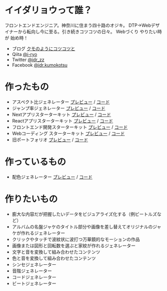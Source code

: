 # イイダリョウって誰？

フロントエンドエンジニア。神奈川に住まう四十路のオジキ。 DTP→Webデザイナーから転向し今に至る。引き続きコツコツの日々。
Webづくり やりたい時が 始め時！

* ブログ [クモのようにコツコツと](https://www.i-ryo.com)
* Qiita [@i-ryo](https://qiita.com/i-ryo)
* Twitter [@idr_zz](https://twitter.com/idr_zz) 
* Facebook [@idr.kumokotsu](https://www.facebook.com/idr.kumokotsu/)

# 作ったもの

* アスペクト比ジェネレーター [プレビュー](https://aspect-ratio-generator.vercel.app) / [コード](https://github.com/ryo-i/aspect-ratio-generator)
* ジャンプ率ジェネレーター [プレビュー](https://jump-rate-generator-2.vercel.app/) / [コード](https://github.com/ryo-i/jump-rate-generator-2)
* Nextアプリスターターキット [プレビュー](https://next-app-started.vercel.app/) / [コード](https://github.com/ryo-i/next-app-started)
* Reactアプリスターターキット [プレビュー](https://ryo-i.github.io/react-app-started/) / [コード](https://github.com/ryo-i/react-app-started)
* フロントエンド開発スターターキット [プレビュー](https://ryo-i.github.io/front-end-getting-sterted/dest/) / [コード](https://github.com/ryo-i/front-end-getting-sterted)
* Webコーディング スターターキット [プレビュー](https://ryo-i.github.io/web-coding-getting-sterted/) / [コード](https://github.com/ryo-i/web-coding-getting-sterted)
* 旧ポートフォリオ [プレビュー](https://ryo-i.github.io/i-ryo_portfolio-2014/) / [コード](https://github.com/ryo-i/i-ryo_portfolio-2014)

# 作っているもの

* 配色ジェネレーター [プレビュー](https://color-scheme-generator.vercel.app) / [コード](https://github.com/ryo-i/color-scheme-generator)

# 作りたいもの

* 膨大な内容だが把握したいデータをビジュアライズ化する（例ビートルズなど）
* アルバムの名盤ジャケのタイトル部分や画像を差し替えてオリジナルのジャケが作れるジェネレーター
* クリックやタッチで波紋状に波打つ万華鏡的なモーションの作品
* 画像または図形と回転数を選ぶと家紋が作れるジェネレーター
* 文字と音を変換して組み合わせたコンテンツ
* 色と音を変換して組み合わせたコンテンツ
* シンセジェネレーター
* 音階ジェネレーター
* コードジェネレーター
* ビートジェネレーター
